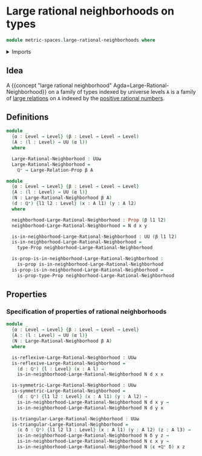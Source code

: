 # Large rational neighborhoods on types

```agda
module metric-spaces.large-rational-neighborhoods where
```

<details><summary>Imports</summary>

```agda
open import elementary-number-theory.positive-rational-numbers

open import foundation.large-binary-relations
open import foundation.propositions
open import foundation.universe-levels
```

</details>

## Idea

A {{concept "large rational neighborhood" Agda=Large-Rational-Neighborhood}} on
a family of types indexed by universe levels `A` is a family of
[large relations](foundation.large-binary-relations.md) on `A` indexed by the
[positive rational numbers](elementary-number-theory.positive-rational-numbers.md).

## Definitions

```agda
module _
  {α : Level → Level} (β : Level → Level → Level)
  (A : (l : Level) → UU (α l))
  where

  Large-Rational-Neighborhood : UUω
  Large-Rational-Neighborhood =
    ℚ⁺ → Large-Relation-Prop β A

module _
  {α : Level → Level} {β : Level → Level → Level}
  {A : (l : Level) → UU (α l)}
  (N : Large-Rational-Neighborhood β A)
  (d : ℚ⁺) {l1 l2 : Level} (x : A l1) (y : A l2)
  where

  neighborhood-Large-Rational-Neighborhood : Prop (β l1 l2)
  neighborhood-Large-Rational-Neighborhood = N d x y

  is-in-neighborhood-Large-Rational-Neighborhood : UU (β l1 l2)
  is-in-neighborhood-Large-Rational-Neighborhood =
    type-Prop neighborhood-Large-Rational-Neighborhood

  is-prop-is-in-neighborhood-Large-Rational-Neighborhood :
    is-prop is-in-neighborhood-Large-Rational-Neighborhood
  is-prop-is-in-neighborhood-Large-Rational-Neighborhood =
    is-prop-type-Prop neighborhood-Large-Rational-Neighborhood
```

## Properties

### Specification of properties of rational neighborhoods

```agda
module _
  {α : Level → Level} {β : Level → Level → Level}
  {A : (l : Level) → UU (α l)}
  (N : Large-Rational-Neighborhood β A)
  where

  is-reflexive-Large-Rational-Neighborhood : UUω
  is-reflexive-Large-Rational-Neighborhood =
    (d : ℚ⁺) {l : Level} (x : A l) →
    is-in-neighborhood-Large-Rational-Neighborhood N d x x

  is-symmetric-Large-Rational-Neighborhood : UUω
  is-symmetric-Large-Rational-Neighborhood =
    (d : ℚ⁺) {l1 l2 : Level} (x : A l1) (y : A l2) →
    is-in-neighborhood-Large-Rational-Neighborhood N d x y →
    is-in-neighborhood-Large-Rational-Neighborhood N d y x

  is-triangular-Large-Rational-Neighborhood : UUω
  is-triangular-Large-Rational-Neighborhood =
    (ε δ : ℚ⁺) {l1 l2 l3 : Level} (x : A l1) (y : A l2) (z : A l3) →
    is-in-neighborhood-Large-Rational-Neighborhood N δ y z →
    is-in-neighborhood-Large-Rational-Neighborhood N ε x y →
    is-in-neighborhood-Large-Rational-Neighborhood N (ε +ℚ⁺ δ) x z
```
